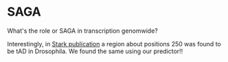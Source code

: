 # SAGA
What's the role or SAGA in transcription genomwide?

Interestingly, in [Stark publication](http://emboj.embopress.org/content/37/16/e98896) a region about positions 250 was found to be tAD in Drosophila. We found the same using our predictor!!
